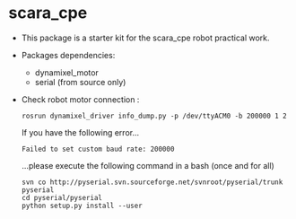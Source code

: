 # scara_cpe

+ This package is a starter kit for the scara_cpe robot practical work.

+ Packages dependencies:
  - dynamixel_motor
  - serial (from source only)
  
+ Check robot motor connection :
  ```{r, engine='bash', count_lines} 
  rosrun dynamixel_driver info_dump.py -p /dev/ttyACM0 -b 200000 1 2
  ```
  
  If you have the following error...
  ```{r, engine='bash', count_lines} 
  Failed to set custom baud rate: 200000
  ```
  ...please execute the following command in a bash (once and for all)
  ```{r, engine='bash', count_lines} 
  svn co http://pyserial.svn.sourceforge.net/svnroot/pyserial/trunk pyserial
  cd pyserial/pyserial
  python setup.py install --user
  ```
